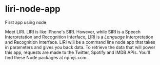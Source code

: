 # liri-node-app
First app using node

Meet LIRI. LIRI is like iPhone's SIRI. However, while SIRI is a Speech Interpretation and Recognition Interface, LIRI is a _Language_ Interpretation and Recognition Interface. LIRI will be a command line node app that takes in parameters and gives you back data.
To retrieve the data that will power this app, requests are made to the Twitter, Spotify and IMDB APIs. You'll find these Node packages at npmjs.com.
